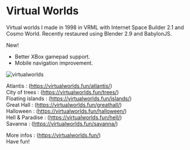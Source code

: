 # Virtual Worlds  
Virtual worlds I made in 1998 in VRML with Internet Space Builder 2.1 and Cosmo World. 
Recently restaured using Blender 2.9 and BabylonJS.  

New!
* Better XBox gamepad support.
* Mobile navigation improvement.
 
![virtualworlds](https://user-images.githubusercontent.com/963679/188966665-53d0d944-0909-463f-ac34-a38adda731dd.jpg)

Atlantis :  (https://virtualworlds.fun/atlantis/)  
City of trees : (https://virtualworlds.fun/trees/)  
Floating islands : (https://virtualworlds.fun/islands/)   
Great Hall : (https://virtualworlds.fun/greathall/)  
Halloween : (https://virtualworlds.fun/halloween/)  
Hell & Paradise : (https://virtualworlds.fun/hell/)    
Savanna : (https://virtualworlds.fun/savanna/)  
  
More infos : (https://virtualworlds.fun/)  
Have fun!
